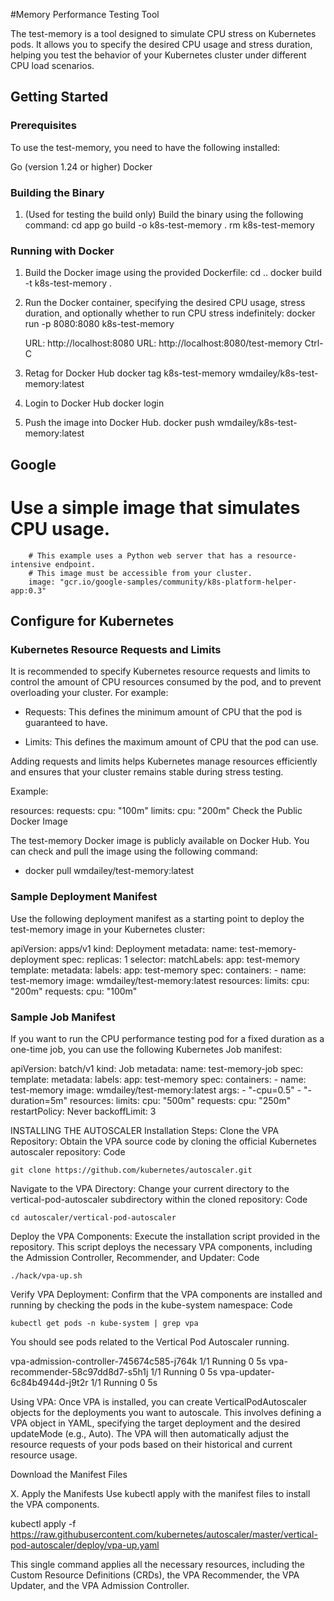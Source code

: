 #Memory Performance Testing Tool

The test-memory is a tool designed to simulate CPU stress on Kubernetes pods. It allows you to specify the desired CPU usage and stress duration, helping you test the behavior of your Kubernetes cluster under different CPU load scenarios.

## Getting Started

### Prerequisites

To use the test-memory, you need to have the following installed:

Go (version 1.24 or higher)
Docker

### Building the Binary

1. (Used for testing the build only) Build the binary using the following command:
	cd app
	go build -o k8s-test-memory .
	rm k8s-test-memory

### Running with Docker

1. Build the Docker image using the provided Dockerfile:
	cd ..
	docker build -t k8s-test-memory .

2. Run the Docker container, specifying the desired CPU usage, stress duration, and optionally whether to run CPU stress indefinitely:
       docker run -p 8080:8080 k8s-test-memory

  	URL: http://localhost:8080
  	URL: http://localhost:8080/test-memory
	Ctrl-C

3. Retag for Docker Hub
	docker tag k8s-test-memory wmdailey/k8s-test-memory:latest

4. Login to Docker Hub
	docker login

5. Push the image into Docker Hub.
	docker push wmdailey/k8s-test-memory:latest

## Google
 # Use a simple image that simulates CPU usage.
        # This example uses a Python web server that has a resource-intensive endpoint.
        # This image must be accessible from your cluster.
        image: "gcr.io/google-samples/community/k8s-platform-helper-app:0.3"

## Configure for Kubernetes 

### Kubernetes Resource Requests and Limits

It is recommended to specify Kubernetes resource requests and limits to control the amount of CPU resources consumed by the pod, and to prevent overloading your cluster. For example:

* Requests: This defines the minimum amount of CPU that the pod is guaranteed to have.

* Limits: This defines the maximum amount of CPU that the pod can use.

Adding requests and limits helps Kubernetes manage resources efficiently and ensures that your cluster remains stable during stress testing.

Example:

resources:
  requests:
    cpu: "100m"
  limits:
    cpu: "200m"
Check the Public Docker Image

The test-memory Docker image is publicly available on Docker Hub. You can check and pull the image using the following command:

* docker pull wmdailey/test-memory:latest

### Sample Deployment Manifest

Use the following deployment manifest as a starting point to deploy the test-memory image in your Kubernetes cluster:

apiVersion: apps/v1
kind: Deployment
metadata:
  name: test-memory-deployment
spec:
  replicas: 1
  selector:
    matchLabels:
      app: test-memory
  template:
    metadata:
      labels:
        app: test-memory
    spec:
      containers:
        - name: test-memory
          image: wmdailey/test-memory:latest
          resources:
            limits:
              cpu: "200m"
            requests:
              cpu: "100m"

### Sample Job Manifest

If you want to run the CPU performance testing pod for a fixed duration as a one-time job, you can use the following Kubernetes Job manifest:

apiVersion: batch/v1
kind: Job
metadata:
  name: test-memory-job
spec:
  template:
    metadata:
      labels:
        app: test-memory
    spec:
      containers:
        - name: test-memory
          image: wmdailey/test-memory:latest
          args:
            - "-cpu=0.5"
            - "-duration=5m"
          resources:
            limits:
              cpu: "500m"
            requests:
              cpu: "250m"
      restartPolicy: Never
  backoffLimit: 3


INSTALLING THE AUTOSCALER
Installation Steps:
Clone the VPA Repository: Obtain the VPA source code by cloning the official Kubernetes autoscaler repository:
Code

    git clone https://github.com/kubernetes/autoscaler.git
Navigate to the VPA Directory: Change your current directory to the vertical-pod-autoscaler subdirectory within the cloned repository:
Code

    cd autoscaler/vertical-pod-autoscaler
Deploy the VPA Components: Execute the installation script provided in the repository. This script deploys the necessary VPA components, including the Admission Controller, Recommender, and Updater: 
Code

    ./hack/vpa-up.sh
Verify VPA Deployment: Confirm that the VPA components are installed and running by checking the pods in the kube-system namespace:
Code

    kubectl get pods -n kube-system | grep vpa
You should see pods related to the Vertical Pod Autoscaler running. 

vpa-admission-controller-745674c585-j764k   1/1     Running   0          5s
vpa-recommender-58c97dd8d7-s5h1j            1/1     Running   0          5s
vpa-updater-6c84b4944d-j9t2r               1/1     Running   0          5s

Using VPA:
Once VPA is installed, you can create VerticalPodAutoscaler objects for the deployments you want to autoscale. This involves defining a VPA object in YAML, specifying the target deployment and the desired updateMode (e.g., Auto). The VPA will then automatically adjust the resource requests of your pods based on their historical and current resource usage. 

Download the Manifest Files

X. Apply the Manifests
Use kubectl apply with the manifest files to install the VPA components.

kubectl apply -f https://raw.githubusercontent.com/kubernetes/autoscaler/master/vertical-pod-autoscaler/deploy/vpa-up.yaml

This single command applies all the necessary resources, including the Custom Resource Definitions (CRDs), the VPA Recommender, the VPA Updater, and the VPA Admission Controller.

